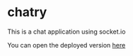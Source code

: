 # chatry
This is a chat application using socket.io

You can open the deployed version [here](https://chatry.herokuapp.com/)